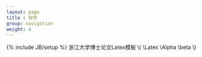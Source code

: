 ```yaml
---
layout: page
title : 软件
group: navigation
weight: 4
---
```

{% include JB/setup %}
浙江大学博士论文Latex模板 \\( \Latex \Alpha \beta  \\)
